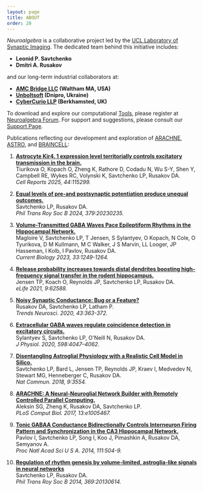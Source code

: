 ```yaml
---
layout: page
title: ABOUT
order: 20
---
```


*Neuroalgebra* is a collaborative project led by the 
[UCL Laboratory of Synaptic Imaging](https://www.ucl.ac.uk/ion/research/research-departments/department-clinical-and-experimental-epilepsy/experimental-research-4). The dedicated team behind this initiative includes:
- **Leonid P. Savtchenko**
- **Dmitri A. Rusakov**
  
and our long-term industrial collaborators at:
- **[AMC Bridge LLC](https://www.amcbridge.com) (Waltham MA, USA)**
- **[Unboltsoft](https://unboltsoft.com/) (Dnipro, Ukraine)**
- **[CyberCurio LLP](https://cybercurio.weebly.com/) (Berkhamsted, UK)**

To download and explore our computational [Tools](http://neuroalgebra.net/tools.html), please register at [Neuroalgebra Forum](https://forum.neuroalgebra.net/). For support and  suggestions, please consult our [Support Page](http://neuroalgebra.net/support.html). 

Publications reflecting our development and exploration of [ARACHNE](https://neuroalgebra.net/arachne.html), [ASTRO](https://neuroalgebra.net/astro.html), and [BRAINCELL](https://neuroalgebra.net/braincell.html):

1.  [**Astrocyte Kir4. 1 expression level territorially controls excitatory transmission in the brain.**](https://www.cell.com/cell-reports/fulltext/S2211-1247(25)00070-1)  
   Tiurikova O, Kopach O, Zheng K, Rathore D, Codadu N, Wu S-Y, Shen Y, Campbell RE, Wykes RC, Volynski K, Savtchenko LP, Rusakov DA.  
   *Cell Reports 2025, 44:115299.*
    
3.  [**Equal levels of pre-and postsynaptic potentiation produce unequal outcomes.**](https://royalsocietypublishing.org/doi/full/10.1098/rstb.2023.0235)  
   Savtchenko LP, Rusakov DA.  
   *Phil Trans Roy Soc B 2024, 379:20230235.*

4. [**Volume-Transmitted GABA Waves Pace Epileptiform Rhythms in the Hippocampal Network.**](https://www.cell.com/current-biology/pdf/S0960-9822(23)00191-4.pdf)  
   Magloire V, Savtchenko LP, T Jensen, S Sylantyev, O Kopach, N Cole, O Tyurikova, D M Kullmann, M C Walker, J S Marvin, LL Looger, JP Hasseman, I Kolb, I Pavlov, Rusakov DA.  
   *Current Biology 2023, 33:1249-1264.*
   
5. [**Release probability increases towards distal dendrites boosting high-frequency signal transfer in the rodent hippocampus.**](https://elifesciences.org/articles/62588)  
   Jensen TP, Koach O, Reynolds JP, Savtchenko LP, Rusakov DA.  
   *eLife 2021, 9:62588.*

6. [**Noisy Synaptic Conductance: Bug or a Feature?**](https://www.cell.com/trends/neurosciences/fulltext/S0166-2236(20)30069-2)  
   Rusakov DA, Savtchenko LP, Latham P.  
   *Trends Neurosci. 2020, 43:363-372.*

7. [**Extracellular GABA waves regulate coincidence detection in excitatory circuits.**](https://physoc.onlinelibrary.wiley.com/doi/full/10.1113/JP279744)  
  Sylantyev S, Savtchenko LP, O'Neill N, Rusakov DA.  
   *J Physiol. 2020, 598:4047–4062.*

8. [**Disentangling Astroglial Physiology with a Realistic Cell Model in Silico.**](https://www.nature.com/articles/s41467-018-05896-w)  
   Savtchenko LP, Bard L, Jensen TP, Reynolds JP, Kraev I, Medvedev N, Stewart MG, Henneberger C, Rusakov DA.  
   *Nat Commun. 2018, 9:3554.*

9. [**ARACHNE: A Neural-Neuroglial Network Builder with Remotely Controlled Parallel Computing.**](https://pubmed.ncbi.nlm.nih.gov/28362877/)  
   Aleksin SG, Zheng K, Rusakov DA, Savtchenko LP.  
   *PLoS Comput Biol. 2017, 13:e1005467.*

10. [**Tonic GABAA Conductance Bidirectionally Controls Interneuron Firing Pattern and Synchronization in the CA3 Hippocampal Network.**](https://pubmed.ncbi.nlm.nih.gov/24344272/)  
   Pavlov I, Savtchenko LP, Song I, Koo J, Pimashkin A, Rusakov DA, Semyanov A.  
   *Proc Natl Acad Sci U S A. 2014, 111:504-9.*

11. [**Regulation of rhythm genesis by volume-limited, astroglia-like signals in neural networks**](https://royalsocietypublishing.org/doi/full/10.1098/rstb.2013.0614)  
   Savtchenko LP, Rusakov DA.  
   *Phil Trans Roy Soc B 2014, 369:20130614.*
   


   
   


